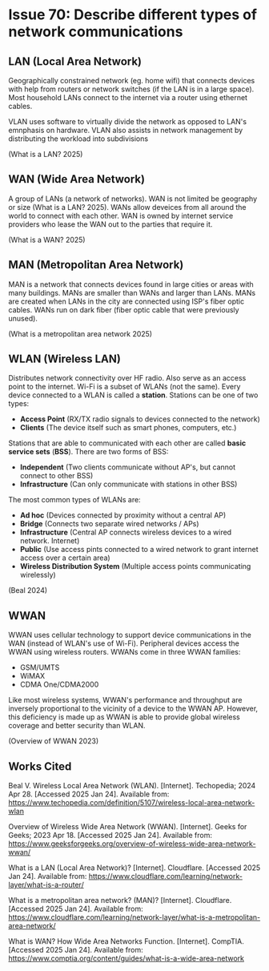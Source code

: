 # Issue 70: Describe different types of network communications

## LAN (Local Area Network)
Geographically constrained network (eg. home wifi) that connects devices with help from routers or network switches (if the LAN is in a large space). Most household LANs connect to the internet via a router using ethernet cables.

VLAN uses software to virtually divide the network as opposed to LAN's emnphasis on hardware. VLAN also assists in network management by distributing the workload into subdivisions 

(What is a LAN? 2025)

## WAN (Wide Area Network)
A group of LANs (a network of networks). WAN is not limited be geography or size (What is a LAN? 2025). WANs allow deveices from all around the world to connect with each other. WAN is owned by internet service providers who lease the WAN out to the parties that require it.

(What is a WAN? 2025)

## MAN (Metropolitan Area Network)
MAN is a network that connects devices found in large cities or areas with many buildings. MANs are smaller than WANs and larger than LANs. MANs are created when LANs in the city are connected using ISP's fiber optic cables. WANs run on dark fiber (fiber optic cable that were previously unused). 

(What is a metropolitan area network 2025)

## WLAN (Wireless LAN)
Distributes network connectivity over HF radio. Also serve as an access point to the internet. Wi-Fi is a subset of WLANs (not the same). Every device connected to a WLAN is called a **station**. Stations can be one of two types:
- **Access Point** (RX/TX radio signals to devices connected to the network)
- **Clients** (The device itself such as smart phones, computers, etc.)

Stations that are able to communicated with each other are called **basic service sets** (**BSS**). There are two forms of BSS:
- **Independent** (Two clients communicate without AP's, but cannot connect to other BSS)
- **Infrastructure** (Can only communicate with stations in other BSS)

The most common types of WLANs are:
- **Ad hoc** (Devices connected by proximity without a central AP)
- **Bridge** (Connects two separate wired networks / APs)
- **Infrastructure** (Central AP connects wireless devices to a wired network. Internet)
- **Public** (Use access pints connected to a wired network to grant internet access over a certain area)
- **Wireless Distribution System** (Multiple access points communicating wirelessly)

(Beal 2024)

## WWAN
WWAN uses cellular technology to support device communications in the WAN (instead of WLAN's use of Wi-Fi). Peripheral devices access the WWAN using wireless routers. WWANs come in three WWAN families:
- GSM/UMTS
- WiMAX
- CDMA One/CDMA2000

Like most wireless systems, WWAN's performance and throughput are inversely proportional to the vicinity of a device to the WWAN AP. However, this deficiency is made up as WWAN is able to provide global wireless coverage and better security than WLAN.  

(Overview of WWAN 2023)

## Works Cited
Beal V. Wireless Local Area Network (WLAN). [Internet]. Techopedia; 2024 Apr 28. [Accessed 2025 Jan 24]. Available from: https://www.techopedia.com/definition/5107/wireless-local-area-network-wlan

Overview of Wireless Wide Area Network (WWAN). [Internet]. Geeks for Geeks; 2023 Apr 18. [Accessed 2025 Jan 24]. Available from: https://www.geeksforgeeks.org/overview-of-wireless-wide-area-network-wwan/

What is a LAN (Local Area Network)? [Internet]. Cloudflare. [Accessed 2025 Jan 24]. Available from: https://www.cloudflare.com/learning/network-layer/what-is-a-router/

What is a metropolitan area network? (MAN)? [Internet]. Cloudflare. [Accessed 2025 Jan 24]. Available from: https://www.cloudflare.com/learning/network-layer/what-is-a-metropolitan-area-network/

What is WAN? How Wide Area Networks Function. [Internet]. CompTIA. [Accessed 2025 Jan 24]. Available from: https://www.comptia.org/content/guides/what-is-a-wide-area-network